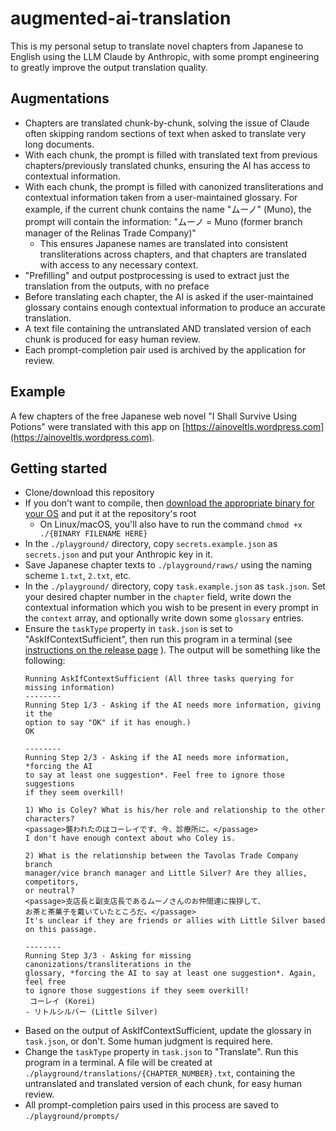 # augmented-ai-translation

This is my personal setup to translate novel chapters from Japanese to English using the LLM Claude by Anthropic, with some prompt engineering to greatly improve the output translation quality.

## Augmentations

- Chapters are translated chunk-by-chunk, solving the issue of Claude often skipping random sections of text when asked to translate very long documents.
- With each chunk, the prompt is filled with translated text from previous chapters/previously translated chunks, ensuring the AI has access to contextual information.
- With each chunk, the prompt is filled with canonized transliterations and contextual information taken from a user-maintained glossary. For example, if the current chunk contains the name "ムーノ" (Muno), the prompt will contain the information: "ムーノ = Muno (former branch manager of the Relinas Trade Company)"
    - This ensures Japanese names are translated into consistent transliterations across chapters, and that chapters are translated with access to any necessary context.
- "Prefilling" and output postprocessing is used to extract just the translation from the outputs, with no preface
- Before translating each chapter, the AI is asked if the user-maintained glossary contains enough contextual information to produce an accurate translation.
- A text file containing the untranslated AND translated version of each chunk is produced for easy human review.
- Each prompt-completion pair used is archived by the application for review.

## Example

A few chapters of the free Japanese web novel "I Shall Survive Using Potions" were translated with this app on [https://ainoveltls.wordpress.com](https://ainoveltls.wordpress.com).

## Getting started

- Clone/download this repository
- If you don't want to compile, then [download the appropriate binary for your OS](https://github.com/mtamc/augmented-ai-translation/releases) and put it at the repository's root
    - On Linux/macOS, you'll also have to run the command `chmod +x ./{BINARY FILENAME HERE}`
- In the `./playground/` directory, copy `secrets.example.json` as `secrets.json` and put your Anthropic key in it.
- Save Japanese chapter texts to `./playground/raws/` using the naming scheme `1.txt`, `2.txt`, etc.
- In the `./playground/` directory, copy `task.example.json` as `task.json`. Set your desired chapter number in the `chapter` field, write down the contextual information which you wish to be present in every prompt in the `context` array, and optionally write down some `glossary` entries.
- Ensure the `taskType` property in `task.json` is set to "AskIfContextSufficient", then run this program in a terminal (see [instructions on the release page](https://github.com/mtamc/augmented-ai-translation/releases) ). The output will be something like the following:
    ```
    Running AskIfContextSufficient (All three tasks querying for missing information)
    --------
    Running Step 1/3 - Asking if the AI needs more information, giving it the
    option to say "OK" if it has enough.)
    OK

    --------
    Running Step 2/3 - Asking if the AI needs more information, *forcing the AI
    to say at least one suggestion*. Feel free to ignore those suggestions
    if they seem overkill!

    1) Who is Coley? What is his/her role and relationship to the other characters?
    <passage>襲われたのはコーレイです、今、診療所に。</passage>
    I don't have enough context about who Coley is.

    2) What is the relationship between the Tavolas Trade Company branch
    manager/vice branch manager and Little Silver? Are they allies, competitors,
    or neutral?
    <passage>支店長と副支店長であるムーノさんのお仲間達に挨拶して、
    お茶と茶菓子を戴いていたところだ。</passage>
    It's unclear if they are friends or allies with Little Silver based on this passage.

    --------
    Running Step 3/3 - Asking for missing canonizations/transliterations in the
    glossary, *forcing the AI to say at least one suggestion*. Again, feel free
    to ignore those suggestions if they seem overkill!
     コーレイ (Korei)
    - リトルシルバー (Little Silver)
    ```
- Based on the output of AskIfContextSufficient, update the glossary in `task.json`, or don't. Some human judgment is required here.
- Change the `taskType` property in `task.json` to "Translate". Run this program in a terminal. A file will be created at `./playground/translations/{CHAPTER_NUMBER}.txt`, containing the untranslated and translated version of each chunk, for easy human review.
- All prompt-completion pairs used in this process are saved to `./playground/prompts/`
